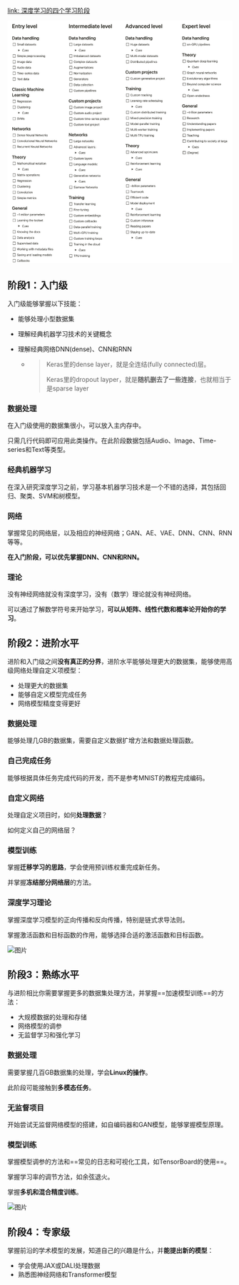 [link: 深度学习的四个学习阶段](https://mp.weixin.qq.com/s/HML9hwoaFUWuoy22nbk29w)

![img](https://raw.githubusercontent.com/DaiDuncan/PicUploader/main/img3/20210608203935.png)





## 阶段1：入门级

入门级能够掌握以下技能：

- 能够处理小型数据集

- 理解经典机器学习技术的关键概念

- 理解经典网络DNN(dense)、CNN和RNN

  - > Keras里的dense layer，就是全连结(fully connected)层。
    >
    > Keras里的dropout layper，就是**随机删去了一些连接**，也就相当于是sparse layer

### 数据处理

在入门级使用的数据集很小，可以放入主内存中。

只需几行代码即可应用此类操作。在此阶段数据包括Audio、Image、Time-series和Text等类型。



### 经典机器学习

在深入研究深度学习之前，学习基本机器学习技术是一个不错的选择，其包括回归、聚类、SVM和树模型。



### 网络

掌握常见的网络层，以及相应的神经网络；GAN、AE、VAE、DNN、CNN、RNN 等等。

**在入门阶段，可以优先掌握DNN、CNN和RNN。**



### 理论

没有神经网络就没有深度学习，没有（数学）理论就没有神经网络。

可以通过了解数学符号来开始学习，**可以从矩阵、线性代数和概率论开始你的学习**。





## 阶段2：进阶水平

进阶和入门级之间**没有真正的分界**，进阶水平能够处理更大的数据集，能够使用高级网络处理自定义项模型：

- 处理更大的数据集
- 能够自定义模型完成任务
- 网络模型精度变得更好

### 数据处理

能够处理几GB的数据集，需要自定义数据扩增方法和数据处理函数。

### 自己完成任务

能够根据具体任务完成代码的开发，而不是参考MNIST的教程完成编码。

### 自定义网络

处理自定义项目时，如何**处理数据**？

如何定义自己的网络层？

### 模型训练

掌握**迁移学习的思路**，学会使用预训练权重完成新任务。

并掌握**冻结部分网络层**的方法。

### 深度学习理论

掌握深度学习模型的正向传播和反向传播，特别是链式求导法则。

掌握激活函数和目标函数的作用，能够选择合适的激活函数和目标函数。

![图片](https://mmbiz.qpic.cn/mmbiz_jpg/uoTGEibAZUEiazgGHicVx4KUN7Jz40WOAgL9U24PIagTQhvuUpnU8gKwSmIWfj3vRENIECOzSGb6fQT9bs79CTCEw/640?wx_fmt=jpeg&tp=webp&wxfrom=5&wx_lazy=1&wx_co=1)



## 阶段3：熟练水平

与进阶相比你需要掌握更多的数据集处理方法，并掌握==加速模型训练==的方法：

- 大规模数据的处理和存储
- 网络模型的调参
- 无监督学习和强化学习

### 数据处理

需要掌握几百GB数据集的处理，学会**Linux的操作**。

此阶段可能接触到**多模态任务**。



### 无监督项目

开始尝试无监督网络模型的搭建，如自编码器和GAN模型，能够掌握模型原理。

### 模型训练

掌握模型调参的方法和==常见的日志和可视化工具，如TensorBoard的使用==。

掌握学习率的调节方法，如余弦退火。

掌握**多机和混合精度训练**。

![图片](https://mmbiz.qpic.cn/mmbiz_jpg/uoTGEibAZUEiazgGHicVx4KUN7Jz40WOAgLrGZA7Phfh3C7ukbtGdwMlFUR3JdaWAIibKnkQI33A3v2RgsWJNb14icg/640?wx_fmt=jpeg&tp=webp&wxfrom=5&wx_lazy=1&wx_co=1)

## 阶段4：专家级

掌握前沿的学术模型的发展，知道自己的兴趣是什么，并**能提出新的模型**：

- 学会使用JAX或DALI处理数据
- 熟悉图神经网络和Transformer模型

